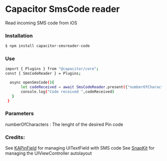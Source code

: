 # Capacitor SmsCode reader

Read incoming SMS code from iOS
  
### Installation

```sh
$ npm install capacitor-smsreader-code
```

### Use

```sh
import { Plugins } from "@capacitor/core";
const { SmsCodeReader } = Plugins;

  async openSmsCode(){
       let codeReceived = await SmsCodeReader.present({"numberOfCharacters":4})   
       console.log("Code received ",codeReceived)
   }
 }
```
### Parameters
numberOfCharacters : The lenght of the desired Pin code

### Credits:
See [KAPinField](https://github.com/kirualex/KAPinField) for managing UITextField with SMS code
See [SnapKit](https://github.com/SnapKit/SnapKit) for managing the UIViewController autolayout

